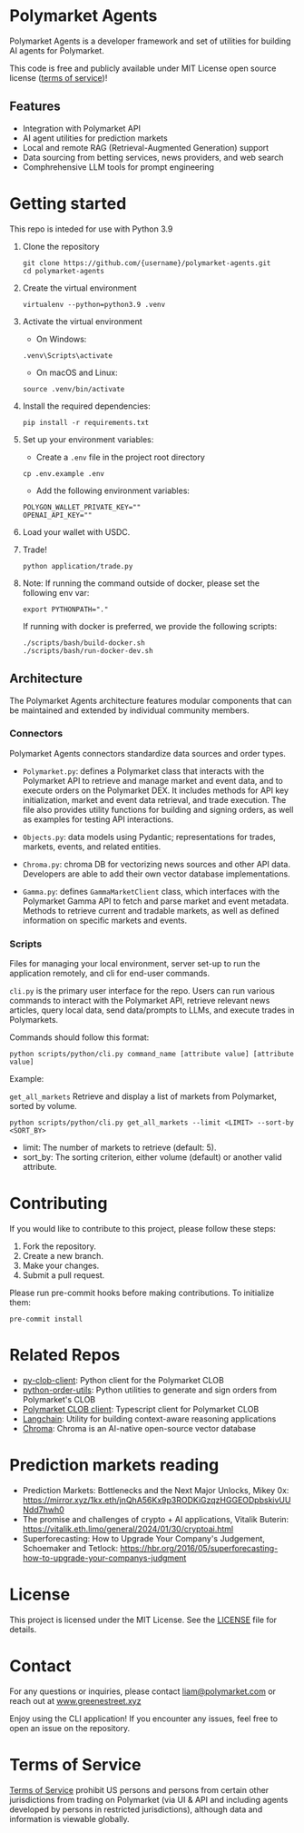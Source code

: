 # Polymarket Agents

Polymarket Agents is a developer framework and set of utilities for building AI agents for Polymarket.

This code is free and publicly available under MIT License open source license ([terms of service](#terms-of-service))!

## Features

- Integration with Polymarket API
- AI agent utilities for prediction markets
- Local and remote RAG (Retrieval-Augmented Generation) support
- Data sourcing from betting services, news providers, and web search
- Comphrehensive LLM tools for prompt engineering

# Getting started

This repo is inteded for use with Python 3.9

1. Clone the repository

   ```
   git clone https://github.com/{username}/polymarket-agents.git
   cd polymarket-agents
   ```

2. Create the virtual environment

   ```
   virtualenv --python=python3.9 .venv
   ```

3. Activate the virtual environment

   - On Windows:

   ```
   .venv\Scripts\activate
   ```

   - On macOS and Linux:

   ```
   source .venv/bin/activate
   ```

4. Install the required dependencies:

   ```
   pip install -r requirements.txt
   ```

5. Set up your environment variables:

   - Create a `.env` file in the project root directory

   ```
   cp .env.example .env
   ```

   - Add the following environment variables:

   ```
   POLYGON_WALLET_PRIVATE_KEY=""
   OPENAI_API_KEY=""
   ```

6. Load your wallet with USDC.

7. Trade! 

   ```
   python application/trade.py
   ```

8. Note: If running the command outside of docker, please set the following env var:

   ```
   export PYTHONPATH="."
   ```

   If running with docker is preferred, we provide the following scripts:

   ```
   ./scripts/bash/build-docker.sh
   ./scripts/bash/run-docker-dev.sh
   ```

## Architecture

The Polymarket Agents architecture features modular components that can be maintained and extended by individual community members.

### Connectors

Polymarket Agents connectors standardize data sources and order types.

- `Polymarket.py`: defines a Polymarket class that interacts with the Polymarket API to retrieve and manage market and event data, and to execute orders on the Polymarket DEX. It includes methods for API key initialization, market and event data retrieval, and trade execution. The file also provides utility functions for building and signing orders, as well as examples for testing API interactions.

- `Objects.py`: data models using Pydantic; representations for trades, markets, events, and related entities.

- `Chroma.py`: chroma DB for vectorizing news sources and other API data. Developers are able to add their own vector database implementations.

- `Gamma.py`: defines `GammaMarketClient` class, which interfaces with the Polymarket Gamma API to fetch and parse market and event metadata. Methods to retrieve current and tradable markets, as well as defined information on specific markets and events.

### Scripts

Files for managing your local environment, server set-up to run the application remotely, and cli for end-user commands.

`cli.py` is the primary user interface for the repo. Users can run various commands to interact with the Polymarket API, retrieve relevant news articles, query local data, send data/prompts to LLMs, and execute trades in Polymarkets.

Commands should follow this format:

`python scripts/python/cli.py command_name [attribute value] [attribute value]`

Example:

`get_all_markets`
Retrieve and display a list of markets from Polymarket, sorted by volume.

   ```
   python scripts/python/cli.py get_all_markets --limit <LIMIT> --sort-by <SORT_BY>
   ```

- limit: The number of markets to retrieve (default: 5).
- sort_by: The sorting criterion, either volume (default) or another valid attribute.

# Contributing

If you would like to contribute to this project, please follow these steps:

1. Fork the repository.
2. Create a new branch.
3. Make your changes.
4. Submit a pull request.

Please run pre-commit hooks before making contributions. To initialize them:

   ```
   pre-commit install
   ```

# Related Repos

- [py-clob-client](https://github.com/Polymarket/py-clob-client): Python client for the Polymarket CLOB
- [python-order-utils](https://github.com/Polymarket/python-order-utils): Python utilities to generate and sign orders from Polymarket's CLOB
- [Polymarket CLOB client](https://github.com/Polymarket/clob-client): Typescript client for Polymarket CLOB
- [Langchain](https://github.com/langchain-ai/langchain): Utility for building context-aware reasoning applications
- [Chroma](https://docs.trychroma.com/getting-started): Chroma is an AI-native open-source vector database

# Prediction markets reading

- Prediction Markets: Bottlenecks and the Next Major Unlocks, Mikey 0x: https://mirror.xyz/1kx.eth/jnQhA56Kx9p3RODKiGzqzHGGEODpbskivUUNdd7hwh0
- The promise and challenges of crypto + AI applications, Vitalik Buterin: https://vitalik.eth.limo/general/2024/01/30/cryptoai.html
- Superforecasting: How to Upgrade Your Company's Judgement, Schoemaker and Tetlock: https://hbr.org/2016/05/superforecasting-how-to-upgrade-your-companys-judgment

# License

This project is licensed under the MIT License. See the [LICENSE](https://github.com/Polymarket/agents/blob/main/LICENSE.md) file for details.

# Contact

For any questions or inquiries, please contact liam@polymarket.com or reach out at www.greenestreet.xyz

Enjoy using the CLI application! If you encounter any issues, feel free to open an issue on the repository.

# Terms of Service

[Terms of Service](https://polymarket.com/tos) prohibit US persons and persons from certain other jurisdictions from trading on Polymarket (via UI & API and including agents developed by persons in restricted jurisdictions), although data and information is viewable globally.